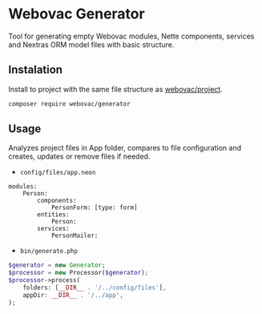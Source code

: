 # Webovac Generator

Tool for generating empty Webovac modules, Nette components, services and Nextras ORM model files with basic structure.

## Instalation

Install to project with the same file structure as [webovac/project](https://www.github.com/webovac/project).

```bash
composer require webovac/generator
```

## Usage

Analyzes project files in App folder, compares to file configuration and creates, updates or remove files if needed.

- `config/files/app.neon`

```neon
modules:
    Person:
        components:
            PersonForm: [type: form]
        entities:
            Person:
        services:
            PersonMailer:
```

- `bin/generate.php`

```php
$generator = new Generator;
$processor = new Processor($generator);
$processor->process(
	folders: [__DIR__ . '/../config/files'],
	appDir: __DIR__ . '/../app',
);
```
